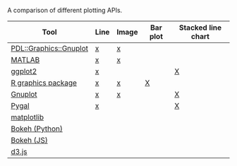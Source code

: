 A comparison of different plotting APIs.

| Tool                                                                                          | Line                                       | Image                                          |  Bar plot                       | Stacked line chart                           |
|-----------------------------------------------------------------------------------------------|--------------------------------------------|------------------------------------------------|---------------------------------|----------------------------------------------|
| [PDL::Graphics::Gnuplot](https://metacpan.org/pod/PDL::Graphics::Gnuplot)                     | [x](src/line-plot/pdl-graphics-gnuplot.pl) | [x](src/image-display/pdl-graphics-gnuplot.pl) |                                 |                                              |
| [MATLAB](http://www.mathworks.com/help/matlab/)                                               | [x](src/line-plot/matlab.m)                | [x](src/image-display/matlab.m)                |                                 |                                              |
| [ggplot2](http://ggplot2.org/)                                                                | [x](src/line-plot/ggplot2.R)               |                                                |                                 | [X](src/stacked-line-chart/ggplot2.R)        |
| [R graphics package](http://stat.ethz.ch/R-manual/R-devel/library/graphics/html/00Index.html) | [x](src/line-plot/r-graphics.R)            | [x](src/image-display/r-graphics.R)            | [X](src/bar-plot/r-graphics.R)  |                                              |
| [Gnuplot](http://www.gnuplot.info/)                                                           | [x](src/line-plot/gnuplot.gp)              | [x](src/image-display/gnuplot.gp)              |                                 | [X](src/stacked-line-chart/gnuplot.gp)       |
| [Pygal](http://pygal.org/)                                                                    | [x](src/line-plot/pygal_example.py)        |                                                |                                 | [X](src/stacked-line-chart/pygal_example.py) |
| [matplotlib](http://matplotlib.org/)                                                          |                                            |                                                |                                 |                                              |
| [Bokeh (Python)](http://bokeh.pydata.org/en/latest/)                                          |                                            |                                                |                                 |                                              |
| [Bokeh (JS)](http://bokeh.pydata.org/en/latest/docs/reference/bokehjs.html)                   |                                            |                                                |                                 |                                              |
| [d3.js](http://d3js.org/)                                                                     |                                            |                                                |                                 |                                              |
